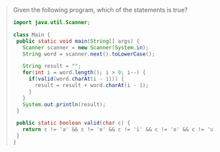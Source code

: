 > Given the following program, which of the statements is true? 
>
> ```java
> import java.util.Scanner;
>
> class Main {
>  public static void main(String[] args) {
>    Scanner scanner = new Scanner(System.in);
>    String word = scanner.next().toLowerCase();
>
>    String result = "";
>    for(int i = word.length(); i > 0; i--) {
>      if(valid(word.charAt(i - 1))) {
>        result = result + word.charAt(i - 1);
>      }
>    }
>    System.out.println(result);
>  }
>
>  public static boolean valid(char c) {
>    return c != 'a' && c != 'e' && c != 'i' && c != 'o' && c != 'u';
>  }
> }
> ``` 
